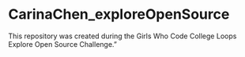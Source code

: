 # CarinaChen_exploreOpenSource
This repository was created during the Girls Who Code College Loops Explore Open Source Challenge.”
